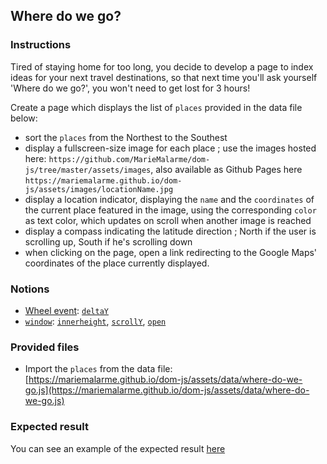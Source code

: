 ## Where do we go?

### Instructions

Tired of staying home for too long, you decide to develop a page to index ideas for your next travel destinations, so that next time you'll ask yourself 'Where do we go?', you won't need to get lost for 3 hours!

Create a page which displays the list of `places` provided in the data file below:

- sort the `places` from the Northest to the Southest
- display a fullscreen-size image for each place ; use the images hosted here: `https://github.com/MarieMalarme/dom-js/tree/master/assets/images`, also available as Github Pages here `https://mariemalarme.github.io/dom-js/assets/images/locationName.jpg`
- display a location indicator, displaying the `name` and the `coordinates` of the current place featured in the image, using the corresponding `color` as text color, which updates on scroll when another image is reached
- display a compass indicating the latitude direction ; North if the user is scrolling up, South if he's scrolling down
- when clicking on the page, open a link redirecting to the Google Maps' coordinates of the place currently displayed.

### Notions

- [Wheel event](https://developer.mozilla.org/en-US/docs/Web/API/Element/wheel_event): [`deltaY`](https://developer.mozilla.org/en-US/docs/Web/API/WheelEvent/deltaY)
- [`window`](https://developer.mozilla.org/en-US/docs/Web/API/Window): [`innerheight`](https://developer.mozilla.org/en-US/docs/Web/API/Window/innerHeight), [`scrollY`](https://developer.mozilla.org/en-US/docs/Web/API/Window/scrollY), [`open`](https://developer.mozilla.org/en-US/docs/Web/API/Window/open)

### Provided files

- Import the `places` from the data file: [https://mariemalarme.github.io/dom-js/assets/data/where-do-we-go.js](https://mariemalarme.github.io/dom-js/assets/data/where-do-we-go.js)

### Expected result

You can see an example of the expected result [here](https://youtu.be/BLxNi1WH6_0)
